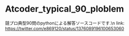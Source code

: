 # Atcoder_typical_90_ploblem
競プロ典型90問のpythonによる解答ソースコードです.\n
link: https://twitter.com/e869120/status/1376089196100653060
